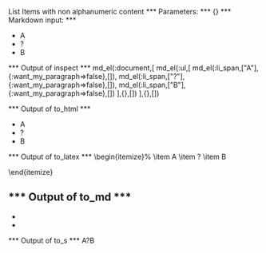 List Items with non alphanumeric content
*** Parameters: ***
{}
*** Markdown input: ***
* A
* ?
* B

*** Output of inspect ***
md_el(:document,[
  md_el(:ul,[
    md_el(:li_span,["A"],{:want_my_paragraph=>false},[]),
    md_el(:li_span,["?"],{:want_my_paragraph=>false},[]),
    md_el(:li_span,["B"],{:want_my_paragraph=>false},[])
  ],{},[])
],{},[])

*** Output of to_html ***
<ul>
<li>A</li>

<li>?</li>

<li>B</li>
</ul>

*** Output of to_latex ***
\begin{itemize}%
\item A
\item ?
\item B

\end{itemize}

*** Output of to_md ***
-
-
-

*** Output of to_s ***
A?B


